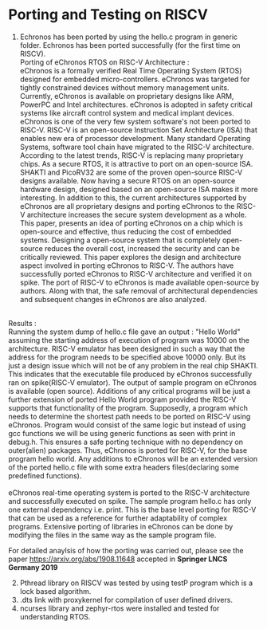 # Porting and Testing on RISCV 

1) Echronos has been ported by using the hello.c program in generic folder. Echronos has been ported successfully (for the first time on RISCV).</br>
Porting of eChronos RTOS on RISC-V Architecture : </br>
eChronos is a formally verified Real Time Operating System (RTOS) designed for embedded micro-controllers. eChronos was targeted for tightly constrained devices without memory management units. Currently, eChronos is available on proprietary designs like ARM, PowerPC and Intel architectures. eChronos is adopted in safety critical systems like aircraft control system and medical implant devices. eChronos is one of the very few system software's not been ported to RISC-V. RISC-V is an open-source Instruction Set Architecture (ISA) that enables new era of processor development. Many standard Operating Systems, software tool chain have migrated to the RISC-V architecture. According to the latest trends, RISC-V is replacing many proprietary chips. As a secure RTOS, it is attractive to port on an open-source ISA. SHAKTI and PicoRV32 are some of the proven open-source RISC-V designs available. Now having a secure RTOS on an open-source hardware design, designed based on an open-source ISA makes it more interesting. In addition to this, the current architectures supported by eChronos are all proprietary designs and porting eChronos to the RISC-V architecture increases the secure system development as a whole. This paper, presents an idea of porting eChronos on a chip which is open-source and effective, thus reducing the cost of embedded systems. Designing a open-source system that is completely open-source reduces the overall cost, increased the security and can be critically reviewed. This paper explores the design and architecture aspect involved in porting eChronos to RISC-V. The authors have successfully ported eChronos to RISC-V architecture and verified it on spike. The port of RISC-V to eChronos is made available open-source by authors. Along with that, the safe removal of architectural dependencies and subsequent changes in eChronos are also analyzed.</br>
</br>
Results : </br>
Running the system dump of hello.c file gave an output : "Hello World" assuming the starting address of execution
of program was 10000 on the architecture. RISC-V emulator has been designed in such a way that the address
for the program needs to be specified above 10000 only. But its just a design issue which will not be of any
problem in the real chip SHAKTI. This indicates that the executable file produced by eChronos successfully
ran on spike(RISC-V emulator). The output of sample program on eChronos is available (open source).
Additions of any critical programs will be just a further extension of ported Hello World program provided
the RISC-V supports that functionality of the program. Supposedly, a program which needs to determine the
shortest path needs to be ported on RISC-V using eChronos. Program would consist of the same logic but instead
of using gcc functions we will be using generic functions as seen with print in debug.h. This ensures a safe
porting technique with no dependency on outer(alien) packages. Thus, eChronos is ported for RISC-V, for the
base program hello world. Any additions to eChronos will be an extended version of the ported hello.c file with
some extra headers files(declaring some predefined functions).
</br> </br>
eChronos real-time operating system is ported to the RISC-V architecture and successfully executed on spike.
The sample program hello.c has only one external dependency i.e. print. This is the base level porting for RISC-V
that can be used as a reference for further adaptability of complex programs. Extensive porting of libraries in
eChronos can be done by modifying the files in the same way as the sample program file.

For detailed anaylsis of how the porting was carried out, please see the paper https://arxiv.org/abs/1908.11648 accepted in **Springer LNCS Germany 2019**</br>

2) Pthread library on RISCV was tested by using testP program which is a lock based algorithm.
3) .dts link with proxykernel for compilation of user defined drivers.
4) ncurses library and zephyr-rtos were installed and tested for understanding RTOS.
